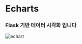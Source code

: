 # Echarts
### Flask 기반 데이터 시각화 입니다
![echart](https://github.com/user-attachments/assets/d74d3324-3b9b-4cd2-bc4a-c5fe9aed6e42)
